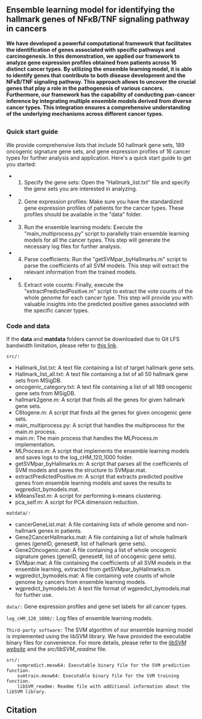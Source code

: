 ## Ensemble learning model for identifying the hallmark genes of NFκB/TNF signaling pathway in cancers
**We have developed a powerful computational framework that facilitates the identification of genes associated with specific pathways and carcinogenesis. In this demonstration, we applied our framework to analyze gene expression profiles obtained from patients across 16 distinct cancer types. By utilizing the ensemble learning model, it is able to identify genes that contribute to both disease development and the NFκB/TNF signaling pathway. This approach allows to uncover the crucial genes that play a role in the pathogenesis of various cancers. Furthermore, our framework has the capability of conducting pan-cancer inference by integrating multiple ensemble models derived from diverse cancer types. This integration ensures a comprehensive understanding of the underlying mechanisms across different cancer types.**

##

### Quick start guide
We provide comprehensive lists that include 50 hallmark gene sets, 189 oncogenic signature gene sets, and gene expression profiles of 16 cancer types for further analysis and application.
Here's a quick start guide to get you started:	
* 1. Specify the gene sets: Open the "Hallmark_list.txt" file and specify the gene sets you are interested in analyzing.
* 2. Gene expression profiles: Make sure you have the standardized gene expression profiles of patients for the cancer types. These profiles should be available in the "data" folder.
* 3. Run the ensemble learning models: Execute the "main_multiprocess.py" script to parallelly train ensemble learning models for all the cancer types. This step will generate the necessary log files for further analysis.
* 4. Parse coefficients: Run the "getSVMpar_byHallmarks.m" script to parse the coefficients of all SVM models. This step will extract the relevant information from the trained models.
* 5. Extract vote counts: Finally, execute the "extractPredictedPositive.m" script to extract the vote counts of the whole genome for each cancer type. This step will provide you with valuable insights into the predicted positive genes associated with the specific cancer types.


### Code and data
If the **data** and **matdata** folders cannot be downloaded due to Git LFS bandwidth limitation, please refer to [this link](https://140.129.68.214/share.cgi?ssid=0QiKvWs).

`src/:`
* Hallmark_list.txt: A text file containing a list of target hallmark gene sets.
* Hallmark_list_all.txt: A text file containing a list of all 50 hallmark gene sets from MSigDB.
* oncogenic_category.txt: A text file containing a list of all 189 oncogenic gene sets from MSigDB.
* hallmark2gene.m: A script that finds all the genes for given hallmark gene sets.
* C6togene.m: A script that finds all the genes for given oncogenic gene sets.
* main_multiprocess.py: A script that handles the multiprocess for the main.m process.
* main.m: The main process that handles the MLProcess.m implementation.
* MLProcess.m: A script that implements the ensemble learning models and saves logs to the log_cHM_120_1000 folder.
* getSVMpar_byHallmarks.m: A script that parses all the coefficients of SVM models and saves the structure to SVMpar.mat.
* extractPredictedPositive.m: A script that extracts predicted positive genes from ensemble learning models and saves the results to wgpredict_bymodels.mat.
* kMeansTest.m: A script for performing k-means clustering.
* pca_self.m: A script for PCA dimension reduction.

`matdata/:`
* cancerGeneList.mat: A file containing lists of whole genome and non-hallmark genes in patients.
* Gene2CancerHallmarks.mat: A file containing a list of whole hallmark genes (geneID, geneset#, list of hallmark gene sets).
* Gene2Oncogenic.mat: A file containing a list of whole oncogenic signature genes (geneID, geneset#, list of oncogenic gene sets).
* SVMpar.mat: A file containing the coefficients of all SVM models in the ensemble learning, extracted from getSVMpar_byHallmarks.m.
* wgpredict_bymodels.mat: A file containing vote counts of whole genome by cancers from ensemble learning models.
* wgpredict_bymodels.txt: A text file format of wgpredict_bymodels.mat for further use.

`data/:` Gene expression profiles and gene set labels for all cancer types.

`log_cHM_120_1000/:` Log files of ensemble learning models.

`Third-party software:` The SVM algorithm of our ensemble learning model is implemented using the libSVM library. We have provided the executable binary files for convenience. For more details, please refer to the [*libSVM website*](https://www.csie.ntu.edu.tw/~cjlin/libsvm/) and the *src/libSVM_readme* file.
    
    src/:
	    svmpredict.mexw64: Executable binary file for the SVM prediction function.
	    svmtrain.mexw64: Executable binary file for the SVM training function.
	    libSVM_readme: Readme file with additional information about the libSVM library.

## Citation

